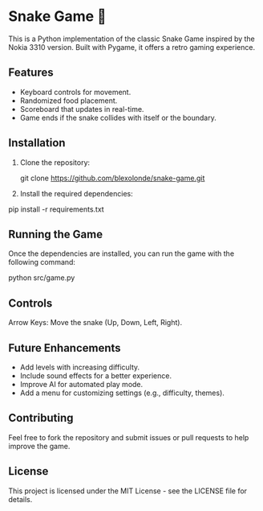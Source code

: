 # Snake Game 🐍

This is a Python implementation of the classic Snake Game inspired by the Nokia 3310 version. Built with Pygame, it offers a retro gaming experience.

## Features
- Keyboard controls for movement.
- Randomized food placement.
- Scoreboard that updates in real-time.
- Game ends if the snake collides with itself or the boundary.

## Installation
1. Clone the repository:
   
   git clone https://github.com/blexolonde/snake-game.git
  

2. Install the required dependencies:

pip install -r requirements.txt

## Running the Game
Once the dependencies are installed, you can run the game with the following command:

python src/game.py

## Controls
Arrow Keys: Move the snake (Up, Down, Left, Right).


## Future Enhancements
- Add levels with increasing difficulty.
- Include sound effects for a better experience.
- Improve AI for automated play mode.
- Add a menu for customizing settings (e.g., difficulty, themes).


## Contributing
Feel free to fork the repository and submit issues or pull requests to help improve the game.

## License
This project is licensed under the MIT License - see the LICENSE file for details.
